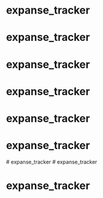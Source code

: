 # expanse_tracker
# expanse_tracker
# expanse_tracker
# expanse_tracker
# expanse_tracker
# expanse_tracker
#   e x p a n s e _ t r a c k e r  
 # expanse_tracker
# expanse_tracker
